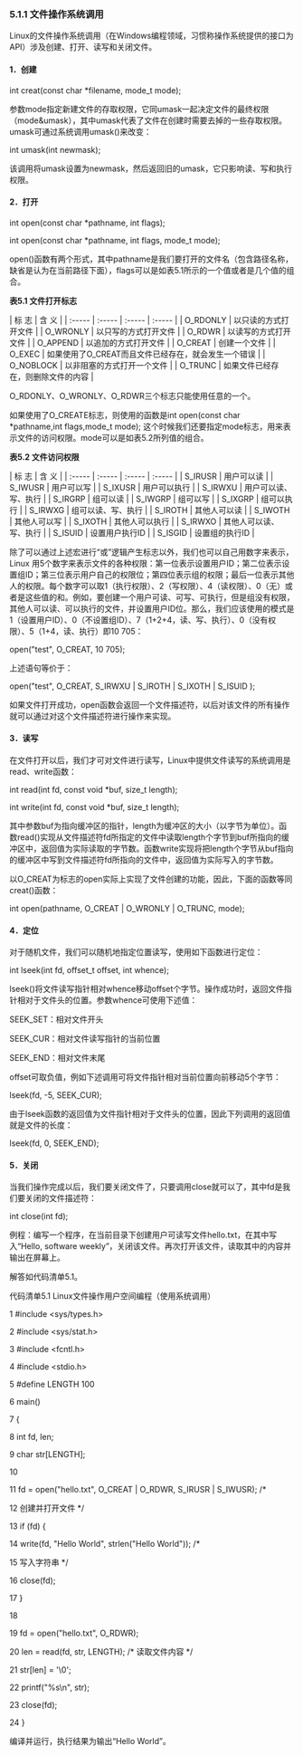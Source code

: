 ### 5.1.1 文件操作系统调用

Linux的文件操作系统调用（在Windows编程领域，习惯称操作系统提供的接口为API）涉及创建、打开、读写和关闭文件。

#### 1．创建

int creat(const char *filename, mode_t mode);

参数mode指定新建文件的存取权限，它同umask一起决定文件的最终权限（mode&umask），其中umask代表了文件在创建时需要去掉的一些存取权限。umask可通过系统调用umask()来改变：

int umask(int newmask);

该调用将umask设置为newmask，然后返回旧的umask，它只影响读、写和执行权限。

#### 2．打开

int open(const char *pathname, int flags); 
 
 int open(const char *pathname, int flags, mode_t mode);

open()函数有两个形式，其中pathname是我们要打开的文件名（包含路径名称，缺省是认为在当前路径下面），flags可以是如表5.1所示的一个值或者是几个值的组合。

**表5.1 文件打开标志**

| 标 志 | 含 义 |
| :-----  | :-----  | :-----  | :-----  |
| O_RDONLY | 以只读的方式打开文件 |
| O_WRONLY | 以只写的方式打开文件 |
| O_RDWR | 以读写的方式打开文件 |
| O_APPEND | 以追加的方式打开文件 |
| O_CREAT | 创建一个文件 |
| O_EXEC | 如果使用了O_CREAT而且文件已经存在，就会发生一个错误 |
| O_NOBLOCK | 以非阻塞的方式打开一个文件 |
| O_TRUNC | 如果文件已经存在，则删除文件的内容 |

O_RDONLY、O_WRONLY、O_RDWR三个标志只能使用任意的一个。

如果使用了O_CREATE标志，则使用的函数是int open(const char *pathname,int flags,mode_t mode); 这个时候我们还要指定mode标志，用来表示文件的访问权限。mode可以是如表5.2所列值的组合。

**表5.2 文件访问权限**



| 标 志 | 含 义 |
| :-----  | :-----  | :-----  | :-----  |
| S_IRUSR | 用户可以读 |
| S_IWUSR | 用户可以写 |
| S_IXUSR | 用户可以执行 |
| S_IRWXU | 用户可以读、写、执行 |
| S_IRGRP | 组可以读 |
| S_IWGRP | 组可以写 |
| S_IXGRP | 组可以执行 |
| S_IRWXG | 组可以读、写、执行 |
| S_IROTH | 其他人可以读 |
| S_IWOTH | 其他人可以写 |
| S_IXOTH | 其他人可以执行 |
| S_IRWXO | 其他人可以读、写、执行 |
| S_ISUID | 设置用户执行ID |
| S_ISGID | 设置组的执行ID |

除了可以通过上述宏进行“或”逻辑产生标志以外，我们也可以自己用数字来表示，Linux 用5个数字来表示文件的各种权限：第一位表示设置用户ID；第二位表示设置组ID；第三位表示用户自己的权限位；第四位表示组的权限；最后一位表示其他人的权限。每个数字可以取1（执行权限）、2（写权限）、4（读权限）、0（无）或者是这些值的和。例如，要创建一个用户可读、可写、可执行，但是组没有权限，其他人可以读、可以执行的文件，并设置用户ID位。那么，我们应该使用的模式是1（设置用户ID）、0（不设置组ID）、7（1+2+4，读、写、执行）、0（没有权限）、5（1+4，读、执行）即10 705：

open("test", O_CREAT, 10 705);

上述语句等价于：

open("test", O_CREAT, S_IRWXU | S_IROTH | S_IXOTH | S_ISUID );

如果文件打开成功，open函数会返回一个文件描述符，以后对该文件的所有操作就可以通过对这个文件描述符进行操作来实现。

#### 3．读写

在文件打开以后，我们才可对文件进行读写，Linux中提供文件读写的系统调用是read、write函数：

int read(int fd, const void *buf, size_t length); 
 
 int write(int fd, const void *buf, size_t length);

其中参数buf为指向缓冲区的指针，length为缓冲区的大小（以字节为单位）。函数read()实现从文件描述符fd所指定的文件中读取length个字节到buf所指向的缓冲区中，返回值为实际读取的字节数。函数write实现将把length个字节从buf指向的缓冲区中写到文件描述符fd所指向的文件中，返回值为实际写入的字节数。

以O_CREAT为标志的open实际上实现了文件创建的功能，因此，下面的函数等同creat()函数：

int open(pathname, O_CREAT | O_WRONLY | O_TRUNC, mode);

#### 4．定位

对于随机文件，我们可以随机地指定位置读写，使用如下函数进行定位：

int lseek(int fd, offset_t offset, int whence);

lseek()将文件读写指针相对whence移动offset个字节。操作成功时，返回文件指针相对于文件头的位置。参数whence可使用下述值：

SEEK_SET：相对文件开头

SEEK_CUR：相对文件读写指针的当前位置

SEEK_END：相对文件末尾

offset可取负值，例如下述调用可将文件指针相对当前位置向前移动5个字节：

lseek(fd, -5, SEEK_CUR);

由于lseek函数的返回值为文件指针相对于文件头的位置，因此下列调用的返回值就是文件的长度：

lseek(fd, 0, SEEK_END);

#### 5．关闭

当我们操作完成以后，我们要关闭文件了，只要调用close就可以了，其中fd是我们要关闭的文件描述符：

int close(int fd);

例程：编写一个程序，在当前目录下创建用户可读写文件hello.txt，在其中写入“Hello, software weekly”，关闭该文件。再次打开该文件，读取其中的内容并输出在屏幕上。

解答如代码清单5.1。

代码清单5.1 Linux文件操作用户空间编程（使用系统调用）

1 #include <sys/types.h> 
 
 2 #include <sys/stat.h> 
 
 3 #include <fcntl.h> 
 
 4 #include <stdio.h> 
 
 5 #define LENGTH 100 
 
 6 main() 
 
 7 { 
 
 8 int fd, len; 
 
 9 char str[LENGTH]; 
 
 10 
 
 11 fd = open("hello.txt", O_CREAT | O_RDWR, S_IRUSR | S_IWUSR); /* 
 
 12 创建并打开文件 */ 
 
 13 if (fd) { 
 
 14 write(fd, "Hello World", strlen("Hello World")); /* 
 
 15 写入字符串 */ 
 
 16 close(fd); 
 
 17 } 
 
 18 
 
 19 fd = open("hello.txt", O_RDWR); 
 
 20 len = read(fd, str, LENGTH); /* 读取文件内容 */ 
 
 21 str[len] = '\0'; 
 
 22 printf("%s\n", str); 
 
 23 close(fd); 
 
 24 }

编译并运行，执行结果为输出“Hello World”。

